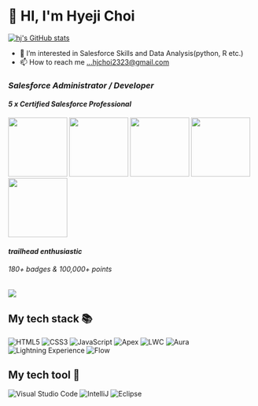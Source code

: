 <h1>👋 HI, I'm Hyeji Choi </h1>


<!---
hj2323/hj2323 is a ✨ special ✨ repository because its `README.md` (this file) appears on your GitHub profile.
You can click the Preview link to take a look at your changes.
--->
[![hj's GitHub stats](https://github-readme-stats.vercel.app/api?username=hj2323)](https://github.com/hj2323/github-readme-stats)
- 👀 I’m interested in Salesforce Skills and Data Analysis(python, R etc.)<br>
- 📫 How to reach me ...hjchoi2323@gmail.com
 
<p>
  <em>
    <h3>
      Salesforce Administrator / Developer
    </h3>
  </em>
  <em>
    <h4>
     5 x Certified Salesforce Professional
    </h4>
    <img src="https://drm.file.force.com/servlet/servlet.ImageServer?id=0153k00000A5Mu5&oid=00DF0000000gZsu&lastMod=1617267801000" width="120px">
     <img src="https://drm.file.force.com/servlet/servlet.ImageServer?id=0153k00000A5Mu1&oid=00DF0000000gZsu&lastMod=1617267944000" width="120px">
     <img src="https://drm.file.force.com/servlet/servlet.ImageServer?id=0153k00000A5Mtl&oid=00DF0000000gZsu&lastMod=1617268490000" width="120px">
     <img src="https://drm.file.force.com/servlet/servlet.ImageServer?id=0153k00000A5Mtz&oid=00DF0000000gZsu&lastMod=1617268528000" width="120px">
     <img src="https://drm.file.force.com/servlet/servlet.ImageServer?id=0153k00000A5Mtm&oid=00DF0000000gZsu&lastMod=1617268326000" width="120px">
 
    
  </em>
    
  
   <em>
    <h4>
     trailhead enthusiastic
    </h4>
     <h6>
       180+ badges & 100,000+ points
     </h6>
     <img src="https://res.cloudinary.com/trailhead/image/upload/public-trailhead/assets/images/ranks/ranger.png">
  </em>
  
  
 <br />
  <h2> My tech stack 📚</h2>
  
  ![HTML5](https://img.shields.io/badge/-HTML5-E34F26?style=flat-square&logo=html5&logoColor=ffffff)
  ![CSS3](https://img.shields.io/badge/-CSS3-1572B6?style=flat-square&logo=CSS3&logoColor=ffffff)
  ![JavaScript](https://img.shields.io/badge/-JavaScript-F7DF1E?style=flat-square&logo=JavaScript&logoColor=ffffff)
  ![Apex](https://img.shields.io/badge/-Apex-2F8D46?style=flat-square&logo=salesforce&logoColor=ffffff)
  ![LWC](https://img.shields.io/badge/-LWC-yellowgreen?style=flat-square&logo=salesforce&logoColor=ffffff)
  ![Aura](https://img.shields.io/badge/-Aura-blueviolet?style=flat-square&logo=salesforce&logoColor=ffffff)
  ![Lightning Experience](https://img.shields.io/badge/-LightningExperience-00A1E0?style=flat-square&logo=salesforce&logoColor=ffffff)
  ![Flow](https://img.shields.io/badge/-Flow-00A1E0?style=flat-square&logo=salesforce&logoColor=ffffff)
 
  
  <h2> My tech tool 🧰</h2>

  ![Visual Studio Code](https://img.shields.io/badge/-VisualStudioCode-007ACC?style=flat-square&logo=VisualStudioCode&logoColor=ffffff)
  ![IntelliJ](https://img.shields.io/badge/-IntelliJ-000000?style=flat-square&logo=IntelliJIDEA&logoColor=ffffff)
 ![Eclipse](https://img.shields.io/badge/-Eclipse-2C2255?style=flat-square&logo=Eclipse&logoColor=ffffff)
  


